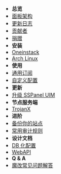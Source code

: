 - **总览**
- [面板架构](panel-component)
- [更新日志](release-note)
- [贡献者](contributors)
- [捐赠](donation)
- **安装**
- [Oneinstack](install-using-oneinstack)
- [Arch Linux](install-using-archlinux)
- **使用**
- [通用订阅](universal-subscription)
- [自定义配置](custom-config)
- **更新**
- [升级 SSPanel UIM](update)
- **节点服务端**
- [TrojanX](trojanx-install-script)
- **进阶**
- [备份你的站点](backup-your-site)
- [常用审计规则](useful-detect-rules)
- **设计文档**
- [DB 化配置](database-setting)
- [WebAPI](webapi)
- **Q & A**
- [魔改常见问题解答](q-and-a)
